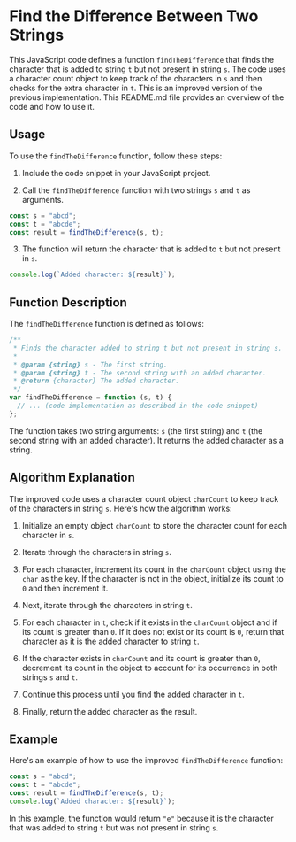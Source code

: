 # Find the Difference Between Two Strings

This JavaScript code defines a function `findTheDifference` that finds the character that is added to string `t` but not present in string `s`. The code uses a character count object to keep track of the characters in `s` and then checks for the extra character in `t`. This is an improved version of the previous implementation. This README.md file provides an overview of the code and how to use it.

## Usage

To use the `findTheDifference` function, follow these steps:

1. Include the code snippet in your JavaScript project.

2. Call the `findTheDifference` function with two strings `s` and `t` as arguments.

```javascript
const s = "abcd";
const t = "abcde";
const result = findTheDifference(s, t);
```

3. The function will return the character that is added to `t` but not present in `s`.

```javascript
console.log(`Added character: ${result}`);
```

## Function Description

The `findTheDifference` function is defined as follows:

```javascript
/**
 * Finds the character added to string t but not present in string s.
 *
 * @param {string} s - The first string.
 * @param {string} t - The second string with an added character.
 * @return {character} The added character.
 */
var findTheDifference = function (s, t) {
  // ... (code implementation as described in the code snippet)
};
```

The function takes two string arguments: `s` (the first string) and `t` (the second string with an added character). It returns the added character as a string.

## Algorithm Explanation

The improved code uses a character count object `charCount` to keep track of the characters in string `s`. Here's how the algorithm works:

1. Initialize an empty object `charCount` to store the character count for each character in `s`.

2. Iterate through the characters in string `s`.

3. For each character, increment its count in the `charCount` object using the `char` as the key. If the character is not in the object, initialize its count to `0` and then increment it.

4. Next, iterate through the characters in string `t`.

5. For each character in `t`, check if it exists in the `charCount` object and if its count is greater than `0`. If it does not exist or its count is `0`, return that character as it is the added character to string `t`.

6. If the character exists in `charCount` and its count is greater than `0`, decrement its count in the object to account for its occurrence in both strings `s` and `t`.

7. Continue this process until you find the added character in `t`.

8. Finally, return the added character as the result.

## Example

Here's an example of how to use the improved `findTheDifference` function:

```javascript
const s = "abcd";
const t = "abcde";
const result = findTheDifference(s, t);
console.log(`Added character: ${result}`);
```

In this example, the function would return `"e"` because it is the character that was added to string `t` but was not present in string `s`.
